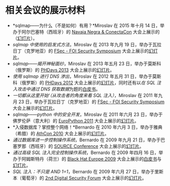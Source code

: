 # 相关会议的展示材料

* *sqlmap——为什么（不是如何）有用？*Miroslav 在 2015 年十月 14 日，举办于阿尔巴塞特（西班牙）的 [Navaja Negra & ConectaCon](http://navajanegra.com/) 大会上展示的（[幻灯片](http://www.slideshare.net/stamparm/sqlmap-why-not-how-it-works-53947145)）。
* *sqlmap 中使用的启发式方法*，Miroslav 在 2013 年九月 19 日，举办于瓦拉日丁（克罗地亚）的 [FSec - FOI Security Symposium](http://fsec.foi.hr/) 大会上展示的[幻灯片](http://www.slideshare.net/stamparm/f-sec-2013miroslavstamparheuristicmethodsusedinsqlmap)。
* *sqlmap——揭开神秘面纱*，Miroslav 在 2013 年五月 23 日，举办于莫斯科（俄罗斯）的 [PHDays 2013](http://www.phdays.com/) 大会上展示的[幻灯片](http://www.slideshare.net/stamparm/ph-days-2013miroslavstamparsqlmapunderthehood)。
* *使用 sqlmap 进行 DNS 渗出*，Miroslav 在 2012 年五月 31 日，举办于莫斯科（俄罗斯）的 [PHDays 2012](http://www.phdays.com/) 大会上展示的[幻灯片](http://www.slideshare.net/stamparm/dns-exfiltration-using-sqlmap-13163281)，同时还有以*在 SQL 注入攻击中通过 DNS 获取数据*为题的[白皮书](http://www.slideshare.net/stamparm/ph-days-2012miroslavstampardataretrievaloverdnsinsqlinjectionattackspaper)。
* *一切都从这里开始‘（从攻击者的角度来看 SQL 注入）*，Miroslav 在 2011 年九月 23 日，举办于瓦拉日丁（克罗地亚）的 [FSec - FOI Security Symposium](http://fsec.foi.hr/) 大会上展示的[幻灯片](http://www.slideshare.net/stamparm/f-sec-2011miroslavstamparitallstartswiththesinglequote-9311238)。
* *sqlmap——python 中的安全开发*，Miroslav 在 2011 年六月 23 日，举办于佛罗伦萨（意大利）的 [EuroPython 2011](http://ep2011.europython.eu/) 大会上展示的[幻灯片](http://www.slideshare.net/stamparm/euro-python-2011miroslavstamparsqlmapsecuritydevelopmentinpython)。
* *入侵数据库？掌控整个网络！*Bernardo 在 2010 年六月 3 日，举办于雅典（希腊）的 [AthCon 2010](http://www.athcon.org/archive.php) 大会上展示的[幻灯片](http://www.slideshare.net/inquis/ath-con-2010bernardodamelegotdbownnet)。
* *通过数据库进一步控制操作系统*，Bernardo 在 2009 年九月 21 日，举办于巴塞罗那（西班牙）的 [SOURCE Conference](http://www.sourceconference.com/archive/) 大会上展示的[幻灯片](http://www.slideshare.net/inquis/expanding-the-control-over-the-operating-system-from-the-database)。
* *通过高级 SQL 注入完全控制操作系统*，Bernardo 在 2009 年四月 16 日，举办于阿姆斯特丹（荷兰）的 [Black Hat Europe 2009](https://www.blackhat.com/html/bh-europe-09/bh-eu-09-main.html) 大会上展示的[白皮书](http://www.slideshare.net/inquis/advanced-sql-injection-to-operating-system-full-control-whitepaper-4633857)与[幻灯片](http://www.slideshare.net/inquis/advanced-sql-injection-to-operating-system-full-control-slides)。
* *SQL 注入：不只是 AND 1=1*，Bernardo 在 2009 年六月 27 日，举办于里斯本（葡萄牙）的 [2nd Digital Security Forum](https://www.gitbook.com/book/octobug/sqlmap-wiki-zhcn/edit#) 大会上展示的[幻灯片](http://www.slideshare.net/inquis/sql-injection-not-only-and-11-updated)。